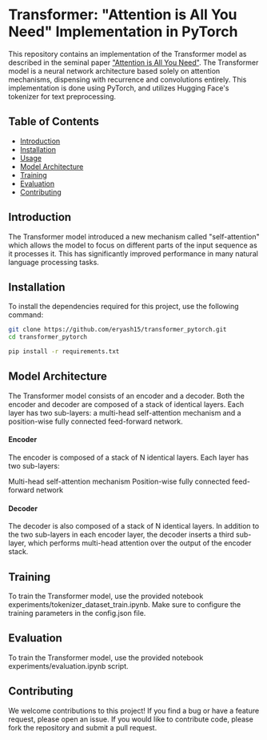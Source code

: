 # Transformer: "Attention is All You Need" Implementation in PyTorch

This repository contains an implementation of the Transformer model as described in the seminal paper ["Attention is All You Need"](https://arxiv.org/abs/1706.03762). The Transformer model is a neural network architecture based solely on attention mechanisms, dispensing with recurrence and convolutions entirely. This implementation is done using PyTorch, and utilizes Hugging Face's tokenizer for text preprocessing.

## Table of Contents
- [Introduction](#introduction)
- [Installation](#installation)
- [Usage](#usage)
- [Model Architecture](#model-architecture)
- [Training](#training)
- [Evaluation](#evaluation)
- [Contributing](#contributing)

## Introduction

The Transformer model introduced a new mechanism called "self-attention" which allows the model to focus on different parts of the input sequence as it processes it. This has significantly improved performance in many natural language processing tasks.

## Installation

To install the dependencies required for this project, use the following command:

```bash
git clone https://github.com/eryash15/transformer_pytorch.git
cd transformer_pytorch
```


```bash
pip install -r requirements.txt
```

## Model Architecture

The Transformer model consists of an encoder and a decoder. Both the encoder and decoder are composed of a stack of identical layers. Each layer has two sub-layers: a multi-head self-attention mechanism and a position-wise fully connected feed-forward network.

#### Encoder

The encoder is composed of a stack of N identical layers. Each layer has two sub-layers:

Multi-head self-attention mechanism
Position-wise fully connected feed-forward network

#### Decoder

The decoder is also composed of a stack of N identical layers. In addition to the two sub-layers in each encoder layer, the decoder inserts a third sub-layer, which performs multi-head attention over the output of the encoder stack.

## Training

To train the Transformer model, use the provided notebook experiments/tokenizer_dataset_train.ipynb. Make sure to configure the training parameters in the config.json file.

## Evaluation

To train the Transformer model, use the provided notebook experiments/evaluation.ipynb script.

## Contributing

We welcome contributions to this project! If you find a bug or have a feature request, please open an issue. If you would like to contribute code, please fork the repository and submit a pull request. 
